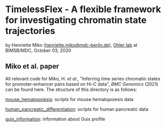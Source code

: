 # TimelessFlex - A flexible framework for investigating chromatin state trajectories

by Henriette Miko (henriette.miko@mdc-berlin.de), [Ohler lab](
https://github.com/ohlerlab) at BIMSB/MDC, October 03, 2020


## Miko et al. paper

All relevant code for Miko, H. *et al.*, "Inferring time series chromatin states for promoter-enhancer pairs based on Hi-C data", *BMC Genomics* (2021) can be found here. The structure of this directory is as follows:

[mouse_hematopoiesis](./mouse_hematopoiesis): scripts for mouse hematopoiesis data

[human_pancreatic_differentiation](./human_pancreatic_differentiation): scripts for human pancreatic data

[guix_information](./guix_information): information about Guix profile
